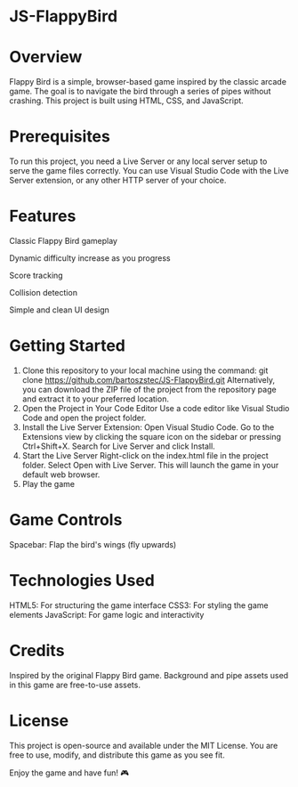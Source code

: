 # JS-FlappyBird
# Overview
Flappy Bird is a simple, browser-based game inspired by the classic arcade game. The goal is to navigate the bird through a series of pipes without crashing. This project is built using HTML, CSS, and JavaScript.

# Prerequisites
To run this project, you need a Live Server or any local server setup to serve the game files correctly. You can use Visual Studio Code with the Live Server extension, or any other HTTP server of your choice.

# Features
Classic Flappy Bird gameplay

Dynamic difficulty increase as you progress

Score tracking

Collision detection

Simple and clean UI design

# Getting Started
1. Clone this repository to your local machine using the command: git clone https://github.com/bartoszstec/JS-FlappyBird.git
   Alternatively, you can download the ZIP file of the project from the repository page and extract it to your preferred location.
2. Open the Project in Your Code Editor
   Use a code editor like Visual Studio Code and open the project folder.
3. Install the Live Server Extension:
   Open Visual Studio Code.
   Go to the Extensions view by clicking the square icon on the sidebar or pressing Ctrl+Shift+X.
   Search for Live Server and click Install.
4. Start the Live Server
   Right-click on the index.html file in the project folder.
   Select Open with Live Server. This will launch the game in your default web browser.
5. Play the game

# Game Controls
Spacebar: Flap the bird's wings (fly upwards)

# Technologies Used
HTML5: For structuring the game interface
CSS3: For styling the game elements
JavaScript: For game logic and interactivity

# Credits
Inspired by the original Flappy Bird game.
Background and pipe assets used in this game are free-to-use assets.

# License
This project is open-source and available under the MIT License. You are free to use, modify, and distribute this game as you see fit.

Enjoy the game and have fun! 🎮
